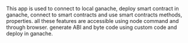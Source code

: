 This app is used to connect to local ganache, deploy smart contract in ganache, connect to smart contracts and use smart contracts methods, properties. all these features are accessible using node command and through browser.
generate ABI and byte code using custom code and deploy in ganache.